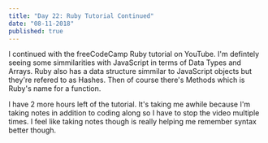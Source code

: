 ```yaml
---
title: "Day 22: Ruby Tutorial Continued"
date: "08-11-2018"
published: true
---
```

I continued with the freeCodeCamp Ruby tutorial on YouTube. I'm defintely seeing some simmilarities with JavaScript in terms of Data Types and Arrays. Ruby also has a data structure simmilar to JavaScript objects but they're refered to as Hashes. Then of course there's Methods which is Ruby's name for a function. 

I have 2 more hours left of the tutorial. It's taking me awhile because I'm taking notes in addition to coding along so I have to stop the video multiple times. I feel like taking notes though is really helping me remember syntax better though. 
